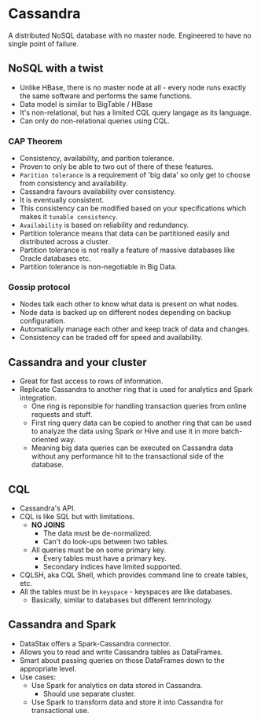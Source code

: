 # Cassandra

A distributed NoSQL database with no master node. Engineered to have no single point of failure.

## NoSQL with a twist

- Unlike HBase, there is no master node at all - every node runs exactly the same software and performs the same functions.
- Data model is similar to BigTable / HBase
- It's non-relational, but has a limited CQL query langage as its language.
- Can only do non-relational queries using CQL.

### CAP Theorem

- Consistency, availability, and parition tolerance.
- Proven to only be able to two out of there of these features.
- `Parition tolerance` is a requirement of 'big data' so only get to choose from consistency and availability.
- Cassandra favours availability over consistency.
- It is eventually consistent.
- This consistency can be modified based on your specifications which makes it `tunable consistency`.
- `Availability` is based on reliability and redundancy.
- Partition tolerance means that data can be partitioned easily and distributed across a cluster.
- Partition tolerance is not really a feature of massive databases like Oracle databases etc.
- Partition tolerance is non-negotiable in Big Data.

### Gossip protocol

- Nodes talk each other to know what data is present on what nodes.
- Node data is backed up on different nodes depending on backup configuration.
- Automatically manage each other and keep track of data and changes.
- Consistency can be traded off for speed and availability.

## Cassandra and your cluster

- Great for fast access to rows of information.
- Replicate Cassandra to another ring that is used for analytics and Spark integration.
  - One ring is reponsible for handling transaction queries from online requests and stuff.
  - First ring query data can be copied to another ring that can be used to analyze the data using Spark or Hive and use it in more batch-oriented way.
  - Meaning big data queries can be executed on Cassandra data without any performance hit to the transactional side of the database.

## CQL

- Cassandra's API.
- CQL is like SQL but with limitations.
  - **NO JOINS**
    - The data must be de-normalized.
    - Can't do look-ups between two tables.
  - All queries must be on some primary key.
    - Every tables must have a primary key.
    - Secondary indices have limited supported.
- CQLSH, aka CQL Shell, which provides command line to create tables, etc.
- All the tables must be in `keyspace` - keyspaces are like databases.
  - Basically, similar to databases but different temrinology.

## Cassandra and Spark

- DataStax offers a Spark-Cassandra connector.
- Allows you to read and write Cassandra tables as DataFrames.
- Smart about passing queries on those DataFrames down to the appropriate level.
- Use cases:
  - Use Spark for analytics on data stored in Cassandra.
    - Should use separate cluster.
  - Use Spark to transform data and store it into Cassandra for transactional use.
